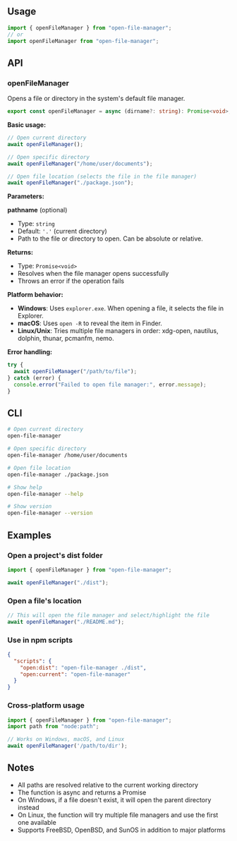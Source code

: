 ## Usage

```typescript
import { openFileManager } from "open-file-manager";
// or
import openFileManager from "open-file-manager";
```

## API

### openFileManager

Opens a file or directory in the system's default file manager.

```typescript
export const openFileManager = async (dirname?: string): Promise<void>;
```

**Basic usage:**

```ts
// Open current directory
await openFileManager();

// Open specific directory
await openFileManager("/home/user/documents");

// Open file location (selects the file in the file manager)
await openFileManager("./package.json");
```

**Parameters:**

**pathname** (optional)

- Type: `string`
- Default: `'.'` (current directory)
- Path to the file or directory to open. Can be absolute or relative.

**Returns:**

- Type: `Promise<void>`
- Resolves when the file manager opens successfully
- Throws an error if the operation fails

**Platform behavior:**

- **Windows**: Uses `explorer.exe`. When opening a file, it selects the file in Explorer.
- **macOS**: Uses `open -R` to reveal the item in Finder.
- **Linux/Unix**: Tries multiple file managers in order: xdg-open, nautilus, dolphin, thunar, pcmanfm, nemo.

**Error handling:**

```ts
try {
  await openFileManager("/path/to/file");
} catch (error) {
  console.error("Failed to open file manager:", error.message);
}
```

## CLI

```bash
# Open current directory
open-file-manager

# Open specific directory
open-file-manager /home/user/documents

# Open file location
open-file-manager ./package.json

# Show help
open-file-manager --help

# Show version
open-file-manager --version
```

## Examples

### Open a project's dist folder

```ts
import { openFileManager } from "open-file-manager";

await openFileManager("./dist");
```

### Open a file's location

```ts
// This will open the file manager and select/highlight the file
await openFileManager("./README.md");
```

### Use in npm scripts

```json
{
  "scripts": {
    "open:dist": "open-file-manager ./dist",
    "open:current": "open-file-manager"
  }
}
```

### Cross-platform usage

```ts
import { openFileManager } from "open-file-manager";
import path from "node:path";

// Works on Windows, macOS, and Linux
await openFileManager('/path/to/dir');
```

## Notes

- All paths are resolved relative to the current working directory
- The function is async and returns a Promise
- On Windows, if a file doesn't exist, it will open the parent directory instead
- On Linux, the function will try multiple file managers and use the first one available
- Supports FreeBSD, OpenBSD, and SunOS in addition to major platforms
